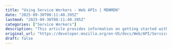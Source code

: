 ```yaml
---
title: "Using Service Workers - Web APIs | MDNMDN"
date: "2025-09-30T00:11:40.395Z"
lastmod: "2025-09-30T00:11:40.395Z"
categories: ["Service Workers"]
description: "This article provides information on getting started with service workers, including basic architecture, registering a service worker, the installation and activation process for a new service worker, updating your service worker, cache control and custom responses, all in the context of an app with offline functionality."
original_url: "https://developer.mozilla.org/en-US/docs/Web/API/Service_Worker_API/Using_Service_Workers"
draft: false
---
```

